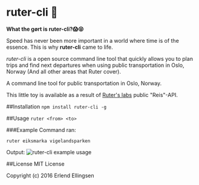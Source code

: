 # ruter-cli 🚂
**What the gørt is ruter-cli?😱😝**

Speed has never been more important in a world where time is of the essence. This is why **ruter-cli** came to life.

*ruter-cli* is a open source command line tool that quickly allows you to plan trips and find next departures when using public transportation in Oslo, Norway (And all other areas that Ruter cover).

A command line tool for public transportation in Oslo, Norway. 

This little toy is available as a result of [Ruter's labs](https://ruter.no/labs/) public "Reis"-API.   

##Installation
`npm install ruter-cli -g` 

##Usage
`ruter <from> <to>` 

###Example
Command ran:

`ruter eiksmarka vigelandsparken`

Output: 
![ruter-cli example usage](https://i.imgur.com/fbmAKBI.png)

##License
MIT License

Copyright (c) 2016 Erlend Ellingsen